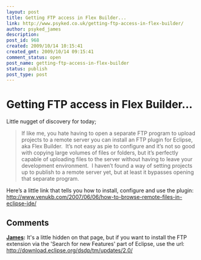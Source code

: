```yaml
---
layout: post
title: Getting FTP access in Flex Builder...
link: http://www.psyked.co.uk/getting-ftp-access-in-flex-builder/
author: psyked_james
description: 
post_id: 968
created: 2009/10/14 10:15:41
created_gmt: 2009/10/14 09:15:41
comment_status: open
post_name: getting-ftp-access-in-flex-builder
status: publish
post_type: post
---
```


# Getting FTP access in Flex Builder...

Little nugget of discovery for today; 

> If like me, you hate having to open a separate FTP program to upload projects to a remote server you can install an FTP plugin for Eclipse, aka Flex Builder.  It’s not easy as pie to configure and it’s not so good with copying large volumes of files or folders, but it’s perfectly capable of uploading files to the server without having to leave your development environment.  I haven’t found a way of setting projects up to publish to a remote server yet, but at least it bypasses opening that separate program.

Here’s a little link that tells you how to install, configure and use the plugin: <http://www.venukb.com/2007/06/06/how-to-browse-remote-files-in-eclipse-ide/>

## Comments

**[James](#699 "2009-11-10 11:33:32"):** It's a little hidden on that page, but if you want to install the FTP extension via the 'Search for new Features' part of Eclipse, use the url: <http://download.eclipse.org/dsdp/tm/updates/2.0/>

